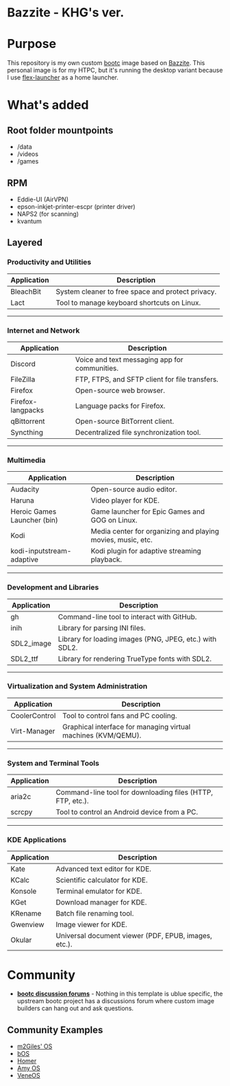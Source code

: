 # Bazzite - KHG's ver.

# Purpose

This repository is my own custom [bootc](https://github.com/bootc-dev/bootc) image based on [Bazzite](https://github.com/ublue-os/bazzite/). This personal image is for my HTPC, but it's running the desktop variant because I use [flex-launcher](https://github.com/complexlogic/flex-launcher) as a home launcher.

# What's added

## Root folder mountpoints
- /data
- /videos
- /games

## RPM
- Eddie-UI (AirVPN)
- epson-inkjet-printer-escpr (printer driver)
- NAPS2 (for scanning)
- kvantum

## Layered

### Productivity and Utilities
| Application  | Description                                                      |
|--------------|------------------------------------------------------------------|
| BleachBit    | System cleaner to free space and protect privacy.              |
| Lact         | Tool to manage keyboard shortcuts on Linux.                     |

---

### Internet and Network
| Application       | Description                                                      |
|-------------------|------------------------------------------------------------------|
| Discord           | Voice and text messaging app for communities.                   |
| FileZilla         | FTP, FTPS, and SFTP client for file transfers.                  |
| Firefox           | Open-source web browser.                                         |
| Firefox-langpacks | Language packs for Firefox.                                     |
| qBittorrent       | Open-source BitTorrent client.                                  |
| Syncthing         | Decentralized file synchronization tool.                        |

---

### Multimedia
| Application               | Description                                                      |
|----------------------------|------------------------------------------------------------------|
| Audacity                   | Open-source audio editor.                                        |
| Haruna                     | Video player for KDE.                                            |
| Heroic Games Launcher (bin)| Game launcher for Epic Games and GOG on Linux.                   |
| Kodi                       | Media center for organizing and playing movies, music, etc.     |
| kodi-inputstream-adaptive  | Kodi plugin for adaptive streaming playback.                    |

---

### Development and Libraries
| Application  | Description                                                      |
|--------------|------------------------------------------------------------------|
| gh           | Command-line tool to interact with GitHub.                       |
| inih         | Library for parsing INI files.                                  |
| SDL2_image   | Library for loading images (PNG, JPEG, etc.) with SDL2.         |
| SDL2_ttf     | Library for rendering TrueType fonts with SDL2.                 |

---

### Virtualization and System Administration
| Application      | Description                                                      |
|------------------|------------------------------------------------------------------|
| CoolerControl    | Tool to control fans and PC cooling.                             |
| Virt-Manager     | Graphical interface for managing virtual machines (KVM/QEMU).   |

---

### System and Terminal Tools
| Application  | Description                                                      |
|--------------|------------------------------------------------------------------|
| aria2c       | Command-line tool for downloading files (HTTP, FTP, etc.).      |
| scrcpy       | Tool to control an Android device from a PC.                    |

---

### KDE Applications
| Application  | Description                                                      |
|--------------|------------------------------------------------------------------|
| Kate         | Advanced text editor for KDE.                                    |
| KCalc        | Scientific calculator for KDE.                                  |
| Konsole      | Terminal emulator for KDE.                                      |
| KGet         | Download manager for KDE.                                        |
| KRename      | Batch file renaming tool.                                        |
| Gwenview     | Image viewer for KDE.                                            |
| Okular       | Universal document viewer (PDF, EPUB, images, etc.).            |


# Community

- [**bootc discussion forums**](https://github.com/bootc-dev/bootc/discussions) - Nothing in this template is ublue specific, the upstream bootc project has a discussions forum where custom image builders can hang out and ask questions.

## Community Examples

- [m2Giles' OS](https://github.com/m2giles/m2os)
- [bOS](https://github.com/bsherman/bos)
- [Homer](https://github.com/bketelsen/homer/)
- [Amy OS](https://github.com/astrovm/amyos)
- [VeneOS](https://github.com/Venefilyn/veneos)
